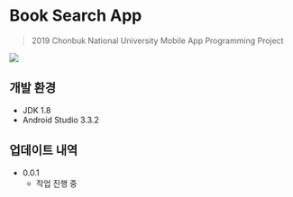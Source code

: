 # Book Search App

> 2019 Chonbuk National University Mobile App Programming Project

![](../header.png)


## 개발 환경

* JDK 1.8
* Android Studio 3.3.2


## 업데이트 내역

* 0.0.1
    * 작업 진행 중
